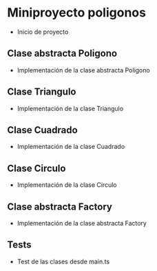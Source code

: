 # Miniproyecto poligonos
- Inicio de proyecto

## Clase abstracta Poligono
- Implementación de la clase abstracta Poligono

## Clase Triangulo
- Implementación de la clase Triangulo

## Clase Cuadrado
- Implementación de la clase Cuadrado

## Clase Circulo
- Implementación de la clase Circulo

## Clase abstracta Factory
- Implementación de la clase abstracta Factory

## Tests
- Test de las clases desde main.ts
